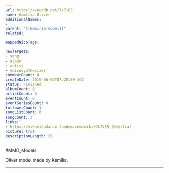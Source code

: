 ```yaml
---
url: https://vocadb.net/T/7163
name: Kemilia Oliver
additionalNames: 
- 
parent: "[[kemiria-model]]"
related:

mappedNicoTags:

newTargets:
- song
- album
- artist
- voicesynthesizer
commentCount: 0
createDate: 2019-06-02T07:28:09.167
status: Finished
albumCount: 0
artistCount: 0
eventCount: 0
eventSeriesCount: 0
followerCount: 1
songListCount: 0
songCount: 3
links: 
- https://mikumikudance.fandom.com/wiki/OLIVER_(Kemilia)
picture: true
descriptionLength: 29
---
```


#MMD_Models

Oliver model made by Kemilia.

---

